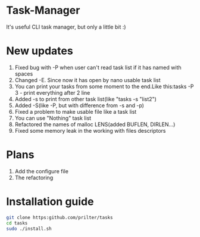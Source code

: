 # Task-Manager
It's useful CLI task manager, but only a little bit :)  

# New updates  
1) Fixed bug with -P when user can't read task list if it has named with spaces  
2) Changed -E. Since now it has open by nano usable task list  
3) You can print your tasks from some moment to the end.Like this:tasks -P 3 - print everything after 2 line  
4) Added -s to print from other task list(like "tasks -s "list2")  
5) Added -S(like -P, but with difference from -s and -p)  
6) Fixed a problem to make usable file like a task list  
7) You can use "Nothing" task list  
8) Refactored the names of malloc LENS(added BUFLEN, DIRLEN...)
9) Fixed some memory leak in the working with files descriptors  
  
# Plans  
1) Add the configure file  
2) The refactoring   
  
# Installation guide  
```bash
git clone https:github.com/prilter/tasks
cd tasks
sudo ./install.sh
```

